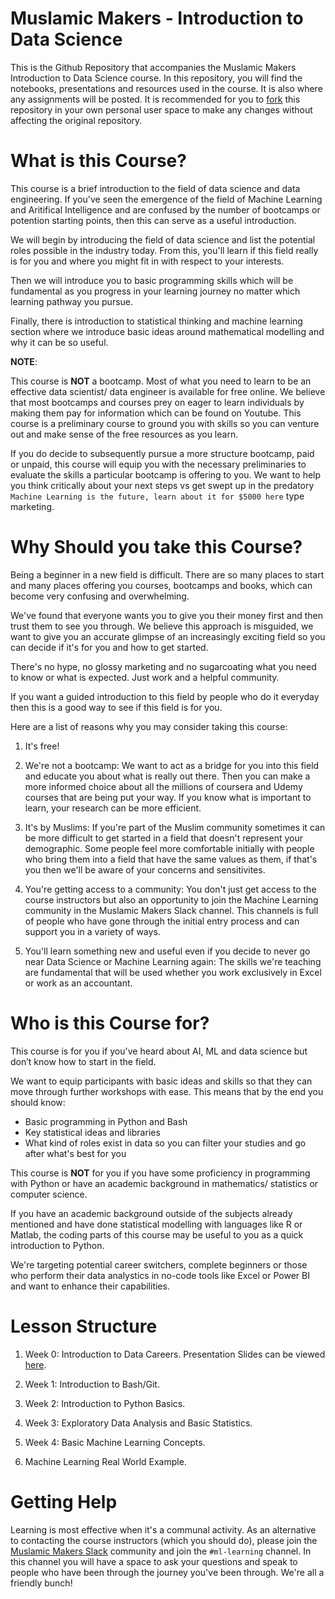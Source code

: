 # Muslamic Makers - Introduction to Data Science

This is the Github Repository that accompanies the Muslamic Makers Introduction to Data Science course. In this repository, you will find the notebooks, presentations and resources used in the course. It is also where any assignments will be posted. It is recommended for you to [fork](https://docs.github.com/en/get-started/quickstart/fork-a-repo) this repository in your own personal user space to make any changes without affecting the original repository. 

# What is this Course?

This course is a brief introduction to the field of data science and data engineering. If you've seen the emergence of the field of Machine Learning and Aritifical Intelligence and are confused by the number of bootcamps or potention starting points, then this can serve as a useful introduction.

We will begin by introducing the field of data science and list the potential roles possible in the industry today. From this, you'll learn if this field really is for you and where you might fit in with respect to your interests.

Then we will introduce you to basic programming skills which will be fundamental as you progress in your learning journey no matter which learning pathway you pursue. 

Finally, there is introduction to statistical thinking and machine learning section where we introduce basic ideas around mathematical modelling and why it can be so useful.

**NOTE**: 

This course is **NOT** a bootcamp. Most of what you need to learn to be an effective data scientist/ data engineer is available for free online. We believe that most bootcamps and courses prey on eager to learn individuals by making them pay for information which can be found on Youtube. This course is a preliminary course to ground you with skills so you can venture out and make sense of the free resources as you learn.

If you do decide to subsequently pursue a more structure bootcamp, paid or unpaid, this course will equip you with the necessary preliminaries to evaluate the skills a particular bootcamp is offering to you. We want to help you think critically about your next steps vs get swept up in the predatory `Machine Learning is the future, learn about it for $5000 here` type marketing. 

# Why Should you take this Course? 

Being a beginner in a new field is difficult. There are so many places to start and many places offering you courses, bootcamps and books, which can become very confusing and overwhelming. 

We've found that everyone wants you to give you their money first and then trust them to see you through. We believe this approach is misguided, we want to give you an accurate glimpse of an increasingly exciting field so you can decide if it's for you and how to get started. 

There's no hype, no glossy marketing and no sugarcoating what you need to know or what is expected. Just work and a helpful community.

If you want a guided introduction to this field by people who do it everyday then this is a good way to see if this field is for you.

Here are a list of reasons why you may consider taking this course:

1. It's free!

2. We're not a bootcamp: We want to act as a bridge for you into this field and educate you about what is really out there. Then you can make a more informed choice about all the millions of coursera and Udemy courses that are being put your way. If you know what is important to learn, your research can be more efficient.

3. It's by Muslims: If you're part of the Muslim community sometimes it can be more difficult to get started in a field that doesn't represent your demographic. Some people feel more comfortable initially with people who bring them into a field that have the same values as them, if that's you then we'll be aware of your concerns and sensitivites.

4. You're getting access to a community: You don't just get access to the course instructors but also an opportunity to join the Machine Learning community in the Muslamic Makers Slack channel. This channels is full of people who have gone through the initial entry process and can support you in a variety of ways.

5. You'll learn something new and useful even if you decide to never go near Data Science or Machine Learning again: The skills we're teaching are fundamental that will be used whether you work exclusively in Excel or work as an accountant.

# Who is this Course for?

This course is for you if you've heard about AI, ML and data science but don’t know how to start in the field. 

We want to equip participants with basic ideas and skills so that they can move through further workshops with ease. This means that by the end you should know:

- Basic programming in Python and Bash
- Key statistical ideas and libraries
- What kind of roles exist in data so you can filter your studies and go after what's best for you

This course is **NOT** for you if you have some proficiency in programming with Python or have an academic background in mathematics/ statistics or computer science.

If you have an academic background outside of the subjects already mentioned and have done statistical modelling with languages like R or Matlab, the coding parts of this course may be useful to you as a quick introduction to Python.

We're targeting potential career switchers, complete beginners or those who perform their data analystics in no-code tools like Excel or Power BI and want to enhance their capabilities.

# Lesson Structure

1. Week 0: Introduction to Data Careers. Presentation Slides can be viewed [here](https://junaidmb.github.io/intro_datacareers/#1). 

2. Week 1: Introduction to Bash/Git. 

3. Week 2: Introduction to Python Basics.

4. Week 3: Exploratory Data Analysis and Basic Statistics.

5. Week 4: Basic Machine Learning Concepts.

6. Machine Learning Real World Example.

# Getting Help

Learning is most effective when it's a communal activity. As an alternative to contacting the course instructors (which you should do), please join the [Muslamic Makers Slack](https://muslamicmakers.com/join-our-slack/) community and join the `#ml-learning` channel. In this channel you will have a space to ask your questions and speak to people who have been through the journey you've been through. We're all a friendly bunch!

